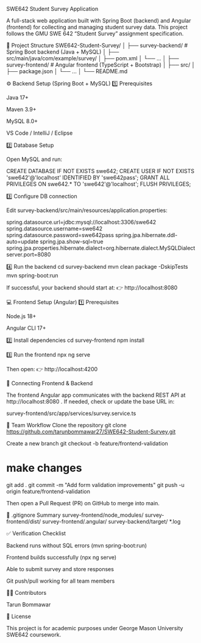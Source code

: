 SWE642 Student Survey Application

A full-stack web application built with Spring Boot (backend) and Angular (frontend) for collecting and managing student survey data.
This project follows the GMU SWE 642 “Student Survey” assignment specification.

📁 Project Structure
SWE642-Student-Survey/
│
├── survey-backend/     # Spring Boot backend (Java + MySQL)
│   ├── src/main/java/com/example/survey/
│   ├── pom.xml
│   └── ...
│
├── survey-frontend/    # Angular frontend (TypeScript + Bootstrap)
│   ├── src/
│   ├── package.json
│   └── ...
│
└── README.md

⚙️ Backend Setup (Spring Boot + MySQL)
1️⃣ Prerequisites

Java 17+

Maven 3.9+

MySQL 8.0+

VS Code / IntelliJ / Eclipse

2️⃣ Database Setup

Open MySQL and run:

CREATE DATABASE IF NOT EXISTS swe642;
CREATE USER IF NOT EXISTS 'swe642'@'localhost' IDENTIFIED BY 'swe642pass';
GRANT ALL PRIVILEGES ON swe642.* TO 'swe642'@'localhost';
FLUSH PRIVILEGES;

3️⃣ Configure DB connection

Edit survey-backend/src/main/resources/application.properties:

spring.datasource.url=jdbc:mysql://localhost:3306/swe642
spring.datasource.username=swe642
spring.datasource.password=swe642pass
spring.jpa.hibernate.ddl-auto=update
spring.jpa.show-sql=true
spring.jpa.properties.hibernate.dialect=org.hibernate.dialect.MySQLDialect
server.port=8080

4️⃣ Run the backend
cd survey-backend
mvn clean package -DskipTests
mvn spring-boot:run


If successful, your backend should start at:
👉 http://localhost:8080

💻 Frontend Setup (Angular)
1️⃣ Prerequisites

Node.js 18+

Angular CLI 17+

2️⃣ Install dependencies
cd survey-frontend
npm install

3️⃣ Run the frontend
npx ng serve


Then open:
👉 http://localhost:4200

🔗 Connecting Frontend & Backend

The frontend Angular app communicates with the backend REST API at http://localhost:8080
.
If needed, check or update the base URL in:

survey-frontend/src/app/services/survey.service.ts

🤝 Team Workflow
Clone the repository
git clone https://github.com/tarunbommawar27/SWE642-Student-Survey.git

Create a new branch
git checkout -b feature/frontend-validation
# make changes
git add .
git commit -m "Add form validation improvements"
git push -u origin feature/frontend-validation


Then open a Pull Request (PR) on GitHub to merge into main.

🧹 .gitignore Summary
survey-frontend/node_modules/
survey-frontend/dist/
survey-frontend/.angular/
survey-backend/target/
*.log

✅ Verification Checklist

 Backend runs without SQL errors (mvn spring-boot:run)

 Frontend builds successfully (npx ng serve)

 Able to submit survey and store responses

 Git push/pull working for all team members

👨‍💻 Contributors

Tarun Bommawar


🏁 License

This project is for academic purposes under George Mason University SWE642 coursework.
